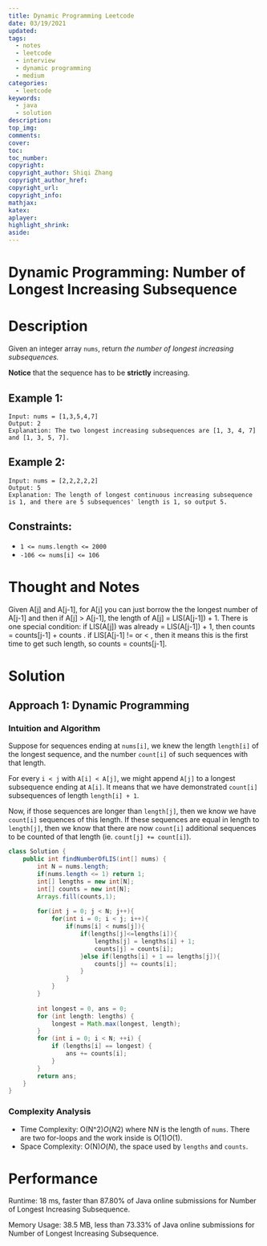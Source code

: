 ```yaml
---
title: Dynamic Programming Leetcode
date: 03/19/2021
updated: 
tags: 
  - notes
  - leetcode
  - interview
  - dynamic programming
  - medium
categories: 
  - leetcode
keywords: 
  - java
  - solution
description: 
top_img: 
comments: 
cover: 
toc: 
toc_number: 
copyright:
copyright_author: Shiqi Zhang
copyright_author_href:
copyright_url:
copyright_info:
mathjax:
katex:
aplayer:
highlight_shrink:
aside:
---
```


# **Dynamic Programming**: Number of Longest Increasing Subsequence

# Description

Given an integer array `nums`, return *the number of longest increasing subsequences.*

**Notice** that the sequence has to be **strictly** increasing.

 

## **Example 1:**

```
Input: nums = [1,3,5,4,7]
Output: 2
Explanation: The two longest increasing subsequences are [1, 3, 4, 7] and [1, 3, 5, 7].
```

## **Example 2:**

```
Input: nums = [2,2,2,2,2]
Output: 5
Explanation: The length of longest continuous increasing subsequence is 1, and there are 5 subsequences' length is 1, so output 5.
```

 

## **Constraints:**

- `1 <= nums.length <= 2000`
- `-106 <= nums[i] <= 106`

# Thought and Notes

Given A[j] and A[j-1], for A[j] you can just borrow the the longest number of A[j-1] and then if A[j] > A[j-1], the length of A[j] = LIS(A[j-1]) + 1. There is one special condition: if LIS(A[j])  was already = LIS(A[j-1]) + 1, then counts = counts[j-1] + counts . if LIS[A[j-1] != or < , then it means this is the first time to get such length, so counts = counts[j-1].

# Solution

## Approach 1: Dynamic Programming

### **Intuition and Algorithm**

Suppose for sequences ending at `nums[i]`, we knew the length `length[i]` of the longest sequence, and the number `count[i]` of such sequences with that length.

For every `i < j` with `A[i] < A[j]`, we might append `A[j]` to a longest subsequence ending at `A[i]`. It means that we have demonstrated `count[i]` subsequences of length `length[i] + 1`.

Now, if those sequences are longer than `length[j]`, then we know we have `count[i]` sequences of this length. If these sequences are equal in length to `length[j]`, then we know that there are now `count[i]` additional sequences to be counted of that length (ie. `count[j] += count[i]`).

```java
class Solution {
    public int findNumberOfLIS(int[] nums) {
        int N = nums.length;
        if(nums.length <= 1) return 1;
        int[] lengths = new int[N];
        int[] counts = new int[N];
        Arrays.fill(counts,1);
        
        for(int j = 0; j < N; j++){
            for(int i = 0; i < j; i++){
                if(nums[i] < nums[j]){
                    if(lengths[j]<=lengths[i]){
                        lengths[j] = lengths[i] + 1;
                        counts[j] = counts[i];
                    }else if(lengths[i] + 1 == lengths[j]){
                        counts[j] += counts[i];
                    }
                }
            }
        }
        
        int longest = 0, ans = 0;
        for (int length: lengths) {
            longest = Math.max(longest, length);
        }
        for (int i = 0; i < N; ++i) {
            if (lengths[i] == longest) {
                ans += counts[i];
            }
        }
        return ans;
    }
}
```

### **Complexity Analysis**

- Time Complexity: O(N^2)*O*(*N*2) where N*N* is the length of `nums`. There are two for-loops and the work inside is O(1)*O*(1).
- Space Complexity: O(N)*O*(*N*), the space used by `lengths` and `counts`.

# Performance

Runtime: 18 ms, faster than 87.80% of Java online submissions for Number of Longest Increasing Subsequence.

Memory Usage: 38.5 MB, less than 73.33% of Java online submissions for Number of Longest Increasing Subsequence.